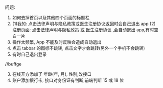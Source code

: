 问题:

1. 如何去掉首页以及其他四个页面的标题栏
2. (1)我的: 点击法律声明与隐私政策或医生注册协议返回时会自己退出 app (2)注册页面: 点击法律声明与隐私政策 或 医生注册协议
   ,会自动退出 app,有时空白一片
3. 操作太频繁, App 不能及时反映会造成自动退出
4. 点击 tabbar 的图标不跳转, 点击文字才会跳转(另外一个手机不会跳转)
5. 有时自己退出登录

//buffge

3. 在线开方添加了 年龄(年, 月), 性别,改接口
4. 账户添加银行卡, 接口对身份证有判断,前端判断 15 或 18 位
